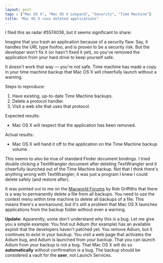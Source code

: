 ```yaml
---
layout: post
tags : ["Mac OS X", "Mac OS X Leopard", "Security", "Time Machine"]
title: "Mac OS X runs deleted applications"
---
```

I filed this as radar #5574036, but it seems significant to share:

Imagine that you trash an application because of a security flaw. Say, it handles the URL type foofoo, and is proven to be a security risk. But the developer won't fix it (or hasn't fixed it yet), so you've removed the application from your hard drive to keep yourself safe.

It doesn't work that way — you're not safe. Time machine has made a copy in your time machine backup that Mac OS X will cheerfully launch without a warning.

<!--more-->

Steps to reproduce:

1. Have existing, up-to-date Time Machine backups.
2. Delete a protocol handler.
3. Visit a web site that uses that protocol.

Expected results:

* Mac OS X will respect that the application has been removed.

Actual results:

* Mac OS X will hand it off to the application on the Time Machine backup volume.

This seems to also be true of standard Finder document bindings. I tried double clicking a TextWrangler document after deleting TextWrangler and it cheerfully launched out of the Time Machine backup. Not that I think there's anything wrong with TextWrangler; it was just a program I knew I could delete safely (and restore after).

It was pointed out to me on the [Macworld Forums][1] by Rob Griffiths that there is a way to permanently delete a file from all backups. You need to use the context menu within time machine to delete all backups of a file. This means there's a workaround, but it's still a problem that Mac OS X launches applications from the backup folder without even a warning.

[1]: http://www.macworld.com/forums/ubbthreads/showflat.php?Cat=0&Number=547953

**Update:** Apparently, some don't understand why this is a bug. Let me give you a simple example: You find out Adium (for example) has an available exploit that the developers haven't patched yet. You remove Adium, but it continues to exist in your backup. You visit a web page that activates the Adium bug, and Adium is launched from your backup. That you can launch Adium from your backup is not a bug. That Mac OS X will do so **automatically** without confirmation is a bug. The backup should be considered a vault for the **user**, not Launch Services.